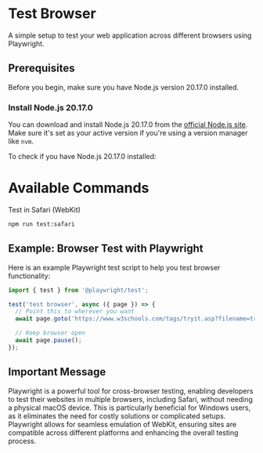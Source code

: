 # Test Browser

A simple setup to test your web application across different browsers using Playwright.

## Prerequisites

Before you begin, make sure you have Node.js version 20.17.0 installed.

### Install Node.js 20.17.0

You can download and install Node.js 20.17.0 from the [official Node.js site](https://nodejs.org/en/). Make sure it's set as your active version if you're using a version manager like `nvm`.

To check if you have Node.js 20.17.0 installed:

# Available Commands

Test in Safari (WebKit)

```bash
npm run test:safari
```


## Example: Browser Test with Playwright

Here is an example Playwright test script to help you test browser functionality:

```javascript
import { test } from '@playwright/test';

test('test browser', async ({ page }) => {
  // Point this to wherever you want
  await page.goto('https://www.w3schools.com/tags/tryit.asp?filename=tryhtml_select');

  // Keep browser open
  await page.pause();
});
```

## Important Message

Playwright is a powerful tool for cross-browser testing, enabling developers to test their websites in multiple browsers, including Safari, without needing a physical macOS device. This is particularly beneficial for Windows users, as it eliminates the need for costly solutions or complicated setups. Playwright allows for seamless emulation of WebKit, ensuring sites are compatible across different platforms and enhancing the overall testing process.
